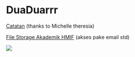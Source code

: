 # DuaDuarrr
<p><a href="https://drive.google.com/drive/folders/1ojWdSco5qDAq2epSefPGujBiEmEYSM4D?usp=sharing">Catatan</a> (thanks to Michelle theresia)</p>
<p><a href="https://tiny.cc/FSAkademikHMIF">File Storage Akademik HMIF</a> (akses pake email std)</p>
<img src="https://instagram.fvno1-1.fna.fbcdn.net/v/t51.2885-15/e35/67402489_416042199035276_7816668498849457424_n.jpg?_nc_ht=instagram.fvno1-1.fna.fbcdn.net&oh=37dd5f67d1ac7788e629461147151688&oe=5DDFFBF8&ig_cache_key=MjExMTAyMjUwNTQ4ODc5OTExMg%3D%3D.2">
